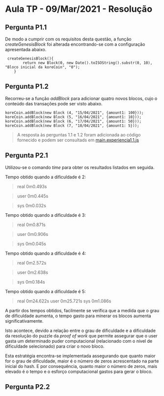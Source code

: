# Aula TP - 09/Mar/2021 - Resolução

## Pergunta P1.1

De modo a cumprir com os requisitos desta questão, a função _createGenesisBlock_ foi alterada encontrando-se com a configuração apresentada abaixo.


```
 createGenesisBlock(){
        return new Block(0, new Date().toISOString().substr(0, 10), "Bloco inicial da koreCoin", "0");
    }
``` 

## Pergunta P1.2

Recorreu-se a função _addBlock_ para adicionar quatro novos blocos, cujo o conteúdo das transações pode ser visto abaixo.

```
koreCoin.addBlock(new Block (4, "15/04/2021", {amount1: 100}));
koreCoin.addBlock(new Block (5, "16/04/2021", {amount1: 10}));
koreCoin.addBlock(new Block (6, "17/04/2021", {amount1: 50}));
koreCoin.addBlock(new Block (7, "18/04/2021", {amount1: 5}));
```


> A resposta às perguntas 1.1 e 1.2 foram adicionada ao código fornecido e podem ser consultads em [main.experiencia1.1.js](Aula6/main.experiencia1.1.js)


## Pergunta P2.1


Utilizou-se o comando _time_ para obter os resultados listados em seguida.


Tempo obtido quando a dificuldade é 2:

>real    0m0.493s

>user    0m0.445s

>sys     0m0.032s

Tempo obtido quando a dificuldade é 3:

> real    0m0.871s

> user    0m0.906s

> sys     0m0.045s


Tempo obtido quando a dificuldade é 4:
> real    0m2.572s

> user    0m2.638s

> sys     0m0.184s

Tempo obtido quando a dificuldade é 5:

> real    0m24.622s
> user    0m25.721s
> sys     0m1.086s


A partir dos tempos obtidos, facilmente se verifica que a medida que o grau de dificuldade aumenta, o tempo gasto para minerar os blocos aumenta significativamente.  

Isto acontece, devido a relação entre o grau de dificuldade e a dificuldade da resolução do puzzle da _proof of work_ que permite assegurar que o user gasta um determinado puder computacional (relacionado com o nível de dificuldade selecionado) para criar o novo bloco. 

Esta estratégia encontra-se implementada assegurando que quanto maior for o grau de dificuldade, maior é o número de zeros acrescentado na parte inicial do hash. E por consequência, quanto maior o número de zeros, mais elevado é o tempo e o esforço computacional gastos para gerar o bloco. 

## Pergunta P2.2